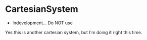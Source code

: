# CartesianSystem

* Indevelopment... Do NOT use

Yes this is another cartesian system, but I'm doing it right this time.

